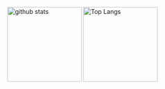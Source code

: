 <img align="left" alt="github stats" height="172px" src="https://github-readme-stats-brown-one.vercel.app/api?username=taniii-shio&count_private=true&include_all_commits=true&show_icons=true&theme=prussian" /><img align="left" alt="Top Langs" height="172px" src="https://github-readme-stats.vercel.app/api/top-langs/?username=taniii-shio&layout=compact&count_private=false&show_icons=true&theme=prussian" />
